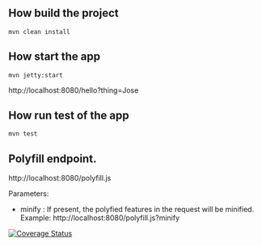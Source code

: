 ## How build the project

```
mvn clean install
```

## How start the app

```
mvn jetty:start
```

http://localhost:8080/hello?thing=Jose

## How run test of the app

```
mvn test
```

## Polyfill endpoint.

http://localhost:8080/polyfill.js

Parameters:

- minify : If present, the polyfied features in the request will be minified. Example: http://localhost:8080/polyfill.js?minify


[![Coverage Status](https://coveralls.io/repos/github/reiniergs/polyfill-service/badge.svg)](https://coveralls.io/github/reiniergs/polyfill-service)
